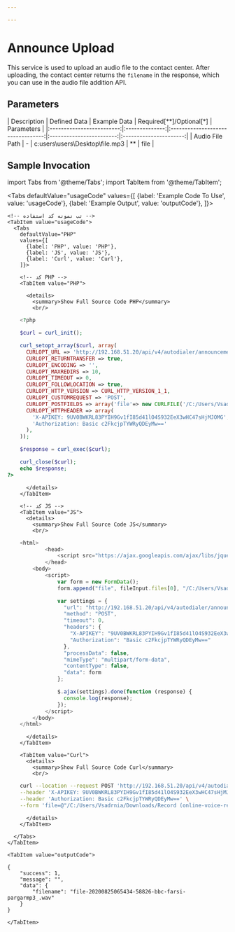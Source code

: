 ```yaml
---

---
```

# Announce Upload

This service is used to upload an audio file to the contact center. After uploading, the contact center returns the `filename` in the response, which you can use in the audio file addition API.

## Parameters
<div class="custom-table">
| Description              | Defined Data   | Example Data                     | Required[**]/Optional[*] | Parameters             |
|:-------------------------:|:--------------:|:---------------------------------:|:------------------------:|:----------------------:|
| Audio File Path           | -              | c:users\users\Desktop\file.mp3    | **                       | file                   |
</div>

## Sample Invocation

<!--  -->


import Tabs from '@theme/Tabs';
import TabItem from '@theme/TabItem';

  <Tabs
    defaultValue="usageCode"
    values={[
      {label: 'Example Code To Use', value: 'usageCode'},
      {label: 'Example Output', value: 'outputCode'},
    ]}>

    <!-- تب نمونه کد استفاده -->
    <TabItem value="usageCode">
      <Tabs
        defaultValue="PHP"
        values={[
          {label: 'PHP', value: 'PHP'},
          {label: 'JS', value: 'JS'},
          {label: 'Curl', value: 'Curl'},
        ]}>

        <!-- کد PHP -->
        <TabItem value="PHP">
      
          <details>
            <summary>Show Full Source Code PHP</summary>
            <br/>

```php
	<?php

	$curl = curl_init();

	curl_setopt_array($curl, array(
	  CURLOPT_URL => 'http://192.168.51.20/api/v4/autodialer/announcements/upload',
	  CURLOPT_RETURNTRANSFER => true,
	  CURLOPT_ENCODING => '',
	  CURLOPT_MAXREDIRS => 10,
	  CURLOPT_TIMEOUT => 0,
	  CURLOPT_FOLLOWLOCATION => true,
	  CURLOPT_HTTP_VERSION => CURL_HTTP_VERSION_1_1,
	  CURLOPT_CUSTOMREQUEST => 'POST',
	  CURLOPT_POSTFIELDS => array('file'=> new CURLFILE('/C:/Users/Vsadrnia/Downloads/Record (online-voice-recorder.com).mp3')),
	  CURLOPT_HTTPHEADER => array(
		'X-APIKEY: 9UV0BWKRL83PYIH9Gv1fI85d41lO4S932EeX3wHC47sHjMJOMG',
		'Authorization: Basic c2FkcjpTYWRyQDEyMw=='
	  ),
	));

	$response = curl_exec($curl);

	curl_close($curl);
	echo $response;
?>
```

          </details>
        </TabItem>

        <!-- کد JS -->
        <TabItem value="JS">
          <details>
            <summary>Show Full Source Code JS</summary>
            <br/>
```js
	<html>
			<head>
				<script src="https://ajax.googleapis.com/ajax/libs/jquery/3.5.1/jquery.min.js"></script>
			</head>
		<body>
			<script>
				var form = new FormData();
				form.append("file", fileInput.files[0], "/C:/Users/Vsadrnia/Downloads/Record (online-voice-recorder.com).mp3");

				var settings = {
				  "url": "http://192.168.51.20/api/v4/autodialer/announcements/upload",
				  "method": "POST",
				  "timeout": 0,
				  "headers": {
					"X-APIKEY": "9UV0BWKRL83PYIH9Gv1fI85d41lO4S932EeX3wHC47sHjMJOMG",
					"Authorization": "Basic c2FkcjpTYWRyQDEyMw=="
				  },
				  "processData": false,
				  "mimeType": "multipart/form-data",
				  "contentType": false,
				  "data": form
				};

				$.ajax(settings).done(function (response) {
				  console.log(response);
				});
			</script>
		</body>
	</html>
```

          </details>
        </TabItem>

        <TabItem value="Curl">
          <details>
            <summary>Show Full Source Code Curl</summary>
            <br/>

```bash
	curl --location --request POST 'http://192.168.51.20/api/v4/autodialer/announcements/upload' \
	--header 'X-APIKEY: 9UV0BWKRL83PYIH9Gv1fI85d41lO4S932EeX3wHC47sHjMJOMG' \
	--header 'Authorization: Basic c2FkcjpTYWRyQDEyMw==' \
	--form 'file=@"/C:/Users/Vsadrnia/Downloads/Record (online-voice-recorder.com).mp3"'
```

          </details>
        </TabItem>

      </Tabs>
    </TabItem>

    <TabItem value="outputCode">

```shell
{
    "success": 1,
    "message": "",
    "data": {
        "filename": "file-20200825065434-58826-bbc-farsi-pargarmp3_.wav"
    }
}
```
    </TabItem>

  </Tabs>
